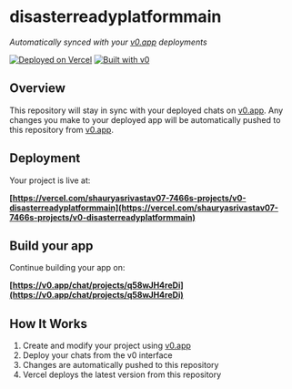 # disasterreadyplatformmain

*Automatically synced with your [v0.app](https://v0.app) deployments*

[![Deployed on Vercel](https://img.shields.io/badge/Deployed%20on-Vercel-black?style=for-the-badge&logo=vercel)](https://vercel.com/shauryasrivastav07-7466s-projects/v0-disasterreadyplatformmain)
[![Built with v0](https://img.shields.io/badge/Built%20with-v0.app-black?style=for-the-badge)](https://v0.app/chat/projects/q58wJH4reDi)

## Overview

This repository will stay in sync with your deployed chats on [v0.app](https://v0.app).
Any changes you make to your deployed app will be automatically pushed to this repository from [v0.app](https://v0.app).

## Deployment

Your project is live at:

**[https://vercel.com/shauryasrivastav07-7466s-projects/v0-disasterreadyplatformmain](https://vercel.com/shauryasrivastav07-7466s-projects/v0-disasterreadyplatformmain)**

## Build your app

Continue building your app on:

**[https://v0.app/chat/projects/q58wJH4reDi](https://v0.app/chat/projects/q58wJH4reDi)**

## How It Works

1. Create and modify your project using [v0.app](https://v0.app)
2. Deploy your chats from the v0 interface
3. Changes are automatically pushed to this repository
4. Vercel deploys the latest version from this repository